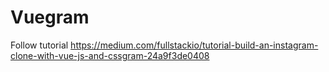 # Vuegram

Follow tutorial
https://medium.com/fullstackio/tutorial-build-an-instagram-clone-with-vue-js-and-cssgram-24a9f3de0408
